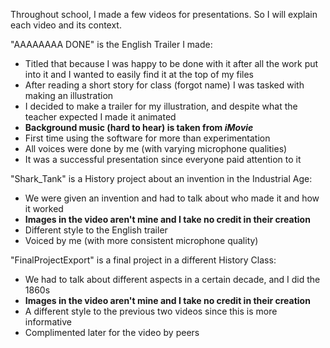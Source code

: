 Throughout school, I made a few videos for presentations. So I will explain each video and its context. 

"AAAAAAAA DONE" is the English Trailer I made:
 - Titled that because I was happy to be done with it after all the work put into it and I wanted to easily find it at the top of my files
 - After reading a short story for class (forgot name) I was tasked with making an illustration
 - I decided to make a trailer for my illustration, and despite what the teacher expected I made it animated
 - **Background music (hard to hear) is taken from _iMovie_**
 - First time using the software for more than experimentation
 - All voices were done by me (with varying microphone qualities)
 - It was a  successful presentation since everyone paid attention to it

"Shark_Tank" is a History project about an invention in the Industrial Age:
 - We were given an invention and had to talk about who made it and how it worked
 - **Images in the video aren't mine and I take no credit in their creation**
 - Different style to the English trailer
 - Voiced by me (with more consistent microphone quality)

"FinalProjectExport" is a final project in a different History Class:
 - We had to talk about different aspects in a certain decade, and I did the 1860s
 - **Images in the video aren't mine and I take no credit in their creation**
 - A different style to the previous two videos since this is more informative
 - Complimented later for the video by peers
